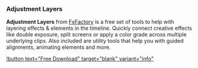 ### Adjustment Layers

**Adjustment Layers** from [FxFactory](https://fxfactory.com) is a free set of tools to help with layering effects & elements in the timeline. Quickly connect creative effects like double exposure, split screens or apply a color grade across multiple underlying clips. Also included are utility tools that help you with guided alignments, animating elements and more.

[!button text="Free Download" target="blank" variant="info"](https://fxfactory.com/info/adjustmentlayers/)
